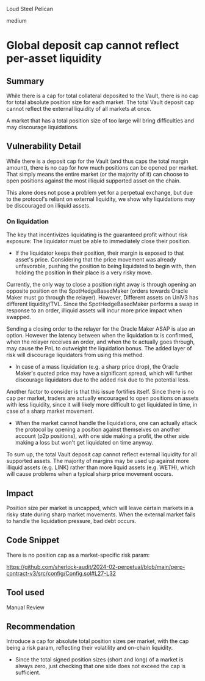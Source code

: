 Loud Steel Pelican

medium

# Global deposit cap cannot reflect per-asset liquidity

## Summary

While there is a cap for total collateral deposited to the Vault, there is no cap for total absolute position size for each market. The total Vault deposit cap cannot reflect the external liquidity of all markets at once.

A market that has a total position size of too large will bring difficulties and may discourage liquidations.

## Vulnerability Detail

While there is a deposit cap for the Vault (and thus caps the total margin amount), there is no cap for how much positions can be opened per market. That simply means the entire market (or the majority of it) can choose to open positions against the most illiquid supported asset on the chain.

This alone does not pose a problem yet for a perpetual exchange, but due to the protocol's reliant on external liquidity, we show why liquidations may be discouraged on illiquid assets.

### On liquidation

The key that incentivizes liquidating is the guaranteed profit without risk exposure: The liquidator must be able to immediately close their position.
- If the liquidator keeps their position, their margin is exposed to that asset's price. Considering that the price movement was already unfavorable, pushing the position to being liquidated to begin with, then holding the position in their place is a very risky move.

Currently, the only way to close a position right away is through opening an opposite position on the SpotHedgeBasedMaker (orders towards Oracle Maker must go through the relayer). However, Different assets on UniV3 has different liquidity/TVL. Since the SpotHedgeBasedMaker performs a swap in response to an order, illiquid assets will incur more price impact when swapped.

Sending a closing order to the relayer for the Oracle Maker ASAP is also an option. However the latency between when the liquidation tx is confirmed, when the relayer receives an order, and when the tx actually goes through, may cause the PnL to outweight the liquidation bonus. The added layer of risk will discourage liquidators from using this method.
  - In case of a mass liquidation (e.g. a sharp price drop), the Oracle Maker's quoted price may have a significant spread, which will further discourage liquidators due to the added risk due to the potential loss.

Another factor to consider is that this issue fortifies itself. Since there is no cap per market, traders are actually encouraged to open positions on assets with less liquidity, since it will likely more difficult to get liquidated in time, in case of a sharp market movement.
- When the market cannot handle the liquidations, one can actually attack the protocol by opening a position against themselves on another account (p2p positions), with one side making a profit, the other side making a loss but won't get liquidated on time anyway.

To sum up, the total Vault deposit cap cannot reflect external liquidity for all supported assets. The majority of margins may be used up against more illiquid assets (e.g. LINK) rather than more liquid assets (e.g. WETH), which will cause problems when a typical sharp price movement occurs.

## Impact

Position size per market is uncapped, which will leave certain markets in a risky state during sharp market movements. When the external market fails to handle the liquidation pressure, bad debt occurs.

## Code Snippet

There is no position cap as a market-specific risk param:

https://github.com/sherlock-audit/2024-02-perpetual/blob/main/perp-contract-v3/src/config/Config.sol#L27-L32

## Tool used

Manual Review

## Recommendation

Introduce a cap for absolute total position sizes per market, with the cap being a risk param, reflecting their volatility and on-chain liquidity. 
- Since the total signed position sizes (short and long) of a market is always zero, just checking that one side does not exceed the cap is sufficient.
